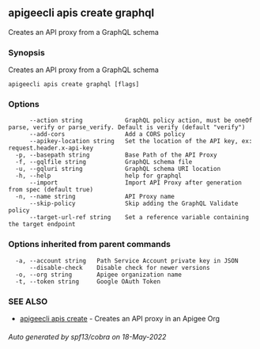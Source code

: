 ## apigeecli apis create graphql

Creates an API proxy from a GraphQL schema

### Synopsis

Creates an API proxy from a GraphQL schema

```
apigeecli apis create graphql [flags]
```

### Options

```
      --action string            GraphQL policy action, must be oneOf parse, verify or parse_verify. Default is verify (default "verify")
      --add-cors                 Add a CORS policy
      --apikey-location string   Set the location of the API key, ex: request.header.x-api-key
  -p, --basepath string          Base Path of the API Proxy
  -f, --gqlfile string           GraphQL schema file
  -u, --gqluri string            GraphQL schema URI location
  -h, --help                     help for graphql
      --import                   Import API Proxy after generation from spec (default true)
  -n, --name string              API Proxy name
      --skip-policy              Skip adding the GraphQL Validate policy
      --target-url-ref string    Set a reference variable containing the target endpoint
```

### Options inherited from parent commands

```
  -a, --account string   Path Service Account private key in JSON
      --disable-check    Disable check for newer versions
  -o, --org string       Apigee organization name
  -t, --token string     Google OAuth Token
```

### SEE ALSO

* [apigeecli apis create](apigeecli_apis_create.md)	 - Creates an API proxy in an Apigee Org

###### Auto generated by spf13/cobra on 18-May-2022
